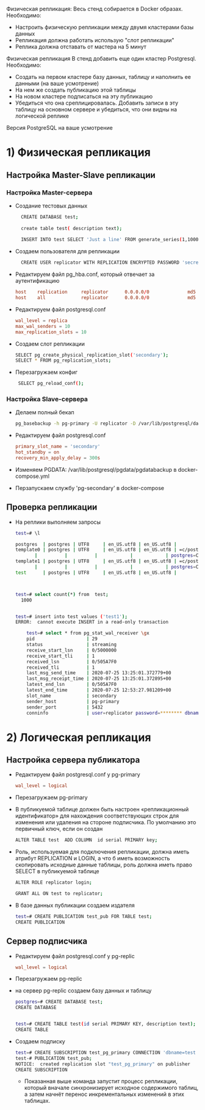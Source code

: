 
Физическая репликация:
Весь стенд собирается в Docker образах. Необходимо:
- Настроить физическую репликации между двумя кластерами базы данных
- Репликация должна работать использую "слот репликации"
- Реплика должна отставать от мастера на 5 минут

Физическая репликация
В стенд добавить еще один кластер Postgresql. Необходимо:
- Создать на первом кластере базу данных, таблицу и наполнить ее данными (на ваше усмотрение)
- На нем же создать публикацию этой таблицы
- На новом кластере подписаться на эту публикацию
- Убедиться что она среплицировалась. Добавить записи в эту таблицу на основном сервере и убедиться, что они видны на логической реплике

Версия PostgreSQL на ваше усмотрение


# 1) Физическая репликация

## Настройка Master-Slave репликации
### Настройка Master-сервера 
 
 - Создание тестовых данных
     ```sh
       CREATE DATABASE test;
       
       create table test( description text);
       
       INSERT INTO test SELECT 'Just a line' FROM generate_series(1,1000);
      ```

- Создаем пользователя для репликации
  ```sh
    CREATE USER replicator WITH REPLICATION ENCRYPTED PASSWORD 'secret';
  ```

- Редактируем файл pg_hba.conf, который отвечает за аутентификацию

    ```pg_hba.conf
    host    replication     replicator      0.0.0.0/0              md5
    host    all             replicator      0.0.0.0/0              md5
  
    ```
- Редактируем файл postgresql.conf

     ```postgresql.conf
    wal_level = replica
    max_wal_senders = 10
    max_replication_slots = 10
    ```

- Создаем слот репликации

    ```sh
    SELECT pg_create_physical_replication_slot('secondary');
    SELECT * FROM pg_replication_slots;
  ```
  
 - Перезагружаем конфиг
   ```sh
    SELECT pg_reload_conf();
    ```
  
### Настройка Slave-сервера
  
  - Делаем полный бекап 
      ```sh
      pg_basebackup -h pg-primary -U replicator -D /var/lib/postgresql/data -Fp -Xs -P -R
       ```
 - Редактируем файл postgresql.conf
    
     ```postgresql.conf
    primary_slot_name = 'secondary'
    hot_standby = on
    recovery_min_apply_delay = 300s
    ```

- Изменяем  PGDATA: /var/lib/postgresql/pgdata/pgdatabackup в docker-compose.yml

- Перзапускаем службу 'pg-secondary' в docker-compose

## Проверка репликации

- На реплики выполняем запросы
    ```sh
    test=# \l
    
    postgres  | postgres | UTF8     | en_US.utf8 | en_US.utf8 | 
    template0 | postgres | UTF8     | en_US.utf8 | en_US.utf8 | =c/postgres          +
           |          |          |            |            | postgres=CTc/postgres
    template1 | postgres | UTF8     | en_US.utf8 | en_US.utf8 | =c/postgres          +
           |          |          |            |            | postgres=CTc/postgres
    test      | postgres | UTF8     | en_US.utf8 | en_US.utf8 | 
    
    
    
    test=# select count(*) from  test;
      1000
    
    
    test=# insert into test values ('test1');
    ERROR:  cannot execute INSERT in a read-only transaction
    ```

    ```sh
        test=# select * from pg_stat_wal_receiver \gx
        pid                   | 29
        status                | streaming
        receive_start_lsn     | 0/5000000
        receive_start_tli     | 1
        received_lsn          | 0/505A7F0
        received_tli          | 1
        last_msg_send_time    | 2020-07-25 13:25:01.372779+00
        last_msg_receipt_time | 2020-07-25 13:25:01.372895+00
        latest_end_lsn        | 0/505A7F0
        latest_end_time       | 2020-07-25 12:53:27.981209+00
        slot_name             | secondary
        sender_host           | pg-primary
        sender_port           | 5432
        conninfo              | user=replicator password=******** dbname=replication host=pg-primary port=5432 fallback_application_name=walreceiver sslmode=prefer sslcompression=0 gssencmode=prefer krbsrvname=postgres target_session_attrs=any
    ```
  
 # 2) Логическая репликация
  
  
 ## Настройка сервера публикатора
  
  - Редактируем файл postgresql.conf у pg-primary
        
     ```postgresql.conf
     wal_level = logical
      ```
 - Перезагружаем pg-primary
 
 - В публикуемой таблице должен быть настроен «репликационный идентификатор» 
 для нахождения соответствующих строк для изменения или удаления на стороне подписчика.
  По умолчанию это первичный ключ, если он создан
 
     ```sh
    ALTER TABLE test  ADD COLUMN  id serial PRIMARY key;
     ```
   
  - Роль, используемая для подключения репликации, должна иметь атрибут REPLICATION и LOGIN, 
  а что б  иметь возможность скопировать исходные данные таблицы, роль должна иметь право SELECT в публикуемой таблице
  
      ```sh
      ALTER ROLE replicator login;
    
      GRANT ALL ON test to replicator;
    ```
    
 -  В базе данных публикации создаем издателя
     ```sh
     test=# CREATE PUBLICATION test_pub FOR TABLE test;
     CREATE PUBLICATION
     ```
## Сервер подписчика

  - Редактируем файл postgresql.conf у pg-replic
        
     ```postgresql.conf
     wal_level = logical
      ```
 - Перезагружаем pg-replic

  - на сервер pg-replic создаем базу данных и таблицу
    
     ```sh
    postgres=# CREATE DATABASE test;
    CREATE DATABASE
    
    
    test=# CREATE TABLE test(id serial PRIMARY KEY, description text);
    CREATE TABLE
    ```
  
  - Создаем подписку
  
      ```sh
      test=# CREATE SUBSCRIPTION test_pg_primary CONNECTION 'dbname=test host=''pg-primary'' port=5432 user=replicator password=secret' 
      test-# PUBLICATION test_pub;
      NOTICE:  created replication slot "test_pg_primary" on publisher
      CREATE SUBSCRIPTION
     ```
    - Показанная выше команда запустит процесс репликации, который вначале синхронизирует исходное содержимого таблиц, а затем начнёт перенос инкрементальных изменений в этих таблицах.